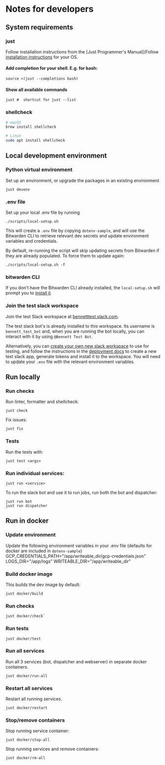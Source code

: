 # Notes for developers

## System requirements

### just

Follow installation instructions from the [Just Programmer's Manual](Follow [installation instructions](https://just.systems/man/en/chapter_4.html) for your OS.

#### Add completion for your shell. E.g. for bash:
```
source <(just --completions bash)
```

#### Show all available commands
```
just #  shortcut for just --list
```

### shellcheck
```sh
# macOS
brew install shellcheck

# Linux
sudo apt install shellcheck
```


## Local development environment

### Python virtual environment

Set up an environment, or upgrade the packages in an existing environment
```
just devenv
```

### .env file

Set up your local .env file by running

```
./scripts/local-setup.sh
```

This will create a `.env` file by copying `dotenv-sample`, and will use the
Bitwarden CLI to retrieve relevant dev secrets and update environment variables and credentials.

By default, re-running the script will skip updating secrets from Bitwarden
if they are already populated. To force them to update again:

```
./scripts/local-setup.sh -f
```

### bitwarden CLI

If you don't have the Bitwarden CLI already installed, the `local-setup.sh`
will prompt you to [install it](https://bitwarden.com/help/cli/#download-and-install).


### Join the test slack workspace

Join the test Slack workspace at [bennetttest.slack.com](https://bennetttest.slack.com).

The test slack bot's is already installed to this workspace.  Its username is
`bennett_test_bot` and, when you are running the bot locally, you can
interact with it by using `@Bennett Test Bot`.

Alternatively, you can [create your own new slack workspace](https://slack.com/get-started#/createnew) to use for testing, and follow the instructions in the [deployment docs](DEPLOY.md) to create a new test slack app, generate tokens
and install it to the workspace. You will need to update your `.env` file with
the relevant environment variables.

## Run locally

### Run checks

Run linter, formatter and shellcheck:
```
just check
```

Fix issues:
```
just fix
```

### Tests
Run the tests with:
```
just test <args>
```

### Run individual services:
```
just run <service>
```

To run the slack bot and use it to run jobs, run both the bot and dispatcher:
```
just run bot
just run dispatcher
```

## Run in docker

### Update environment

Update the following environment variables in your .env file
(defaults for docker are included in `dotenv-sample`)
GCP_CREDENTIALS_PATH="/app/writeable_dir/gcp-credentials.json"
LOGS_DIR="/app/logs"
WRITEABLE_DIR="/app/writeable_dir"

### Build docker image

This builds the dev image by default:

```
just docker/build
```

### Run checks

```
just docker/check`
```

### Run tests
```
just docker/test
```

### Run all services

Run all 3 services (bot, dispatcher and webserver) in separate docker
containers.

```
just docker/run-all
```

### Restart all services

Restart all running services.

```
just docker/restart
```

### Stop/remove containers

Stop running service container:

```
just docker/stop-all
```

Stop running services and remove containers:

```
just docker/rm-all
```
